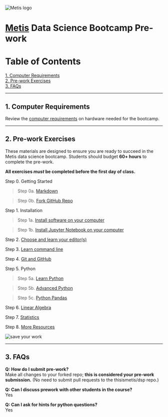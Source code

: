 ![Metis logo](img/metis.png)

# [Metis](http://www.thisismetis.com/) Data Science Bootcamp Pre-work
# Table of Contents

[1. Computer Requirements](#section-a)  
[2. Pre-work Exercises](#section-b)  
[3. FAQs](#section-c)  

---

## <a name="section-a"></a>1.  Computer Requirements

Review the [computer requirements](resources/computer_requirements.md) on hardware needed for the bootcamp.  

---

## <a name="section-b"></a>2.  Pre-work Exercises

These materials are designed to ensure you are ready to succeed in the
Metis data science bootcamp. Students should budget **60+ hours** to complete the pre-work.

**All exercises _must_ be completed before the first day of class.**

 Step 0.  Getting Started
 
 >Step 0a. [Markdown](00a-markdown.md) 
 
 >Step 0b. [Fork GitHub Repo](00b-fork_repo.md)
 
 Step 1.  Installation  
 
 >Step 1a. [Install software on your computer](01a-install.md)  
 
 >Step 1b. [Install Jupyter Notebook on your computer](01b-install_jupyter.md)  
 
 Step 2. [Choose and learn your editor(s)](02-editors.md)
 
 Step 3. [Learn command line](03-command_line.md)  
 
 Step 4. [Git and GitHub](04-git.md)
 
 Step 5. Python  
 
 >Step 5a. [Learn Python](05a-python.md)  
 
 >Step 5b. [Advanced Python](05b-python_advanced.md)  
 
 >Step 5c. [Python Pandas](05c-python_pandas.md)  

 Step 6. [Linear Algebra](06-linear_algebra.md)
 
 Step 7. [Statistics](07-statistics.md)
 
 Step 8. [More Resources](08-more_resources.md)

![save your work](img/save_your_work.png)

---

## <a name="section-c"></a>3.  FAQs

**Q:  How do I submit pre-work?**   
Make all changes to your forked repo; **this is considered your pre-work submission.**  (No need to submit pull requests to the thisismetis/dsp repo.)

**Q:  Can I discuss prework with other students in the course?**  
Yes

**Q:  Can I ask for hints for python questions?**  
Yes

